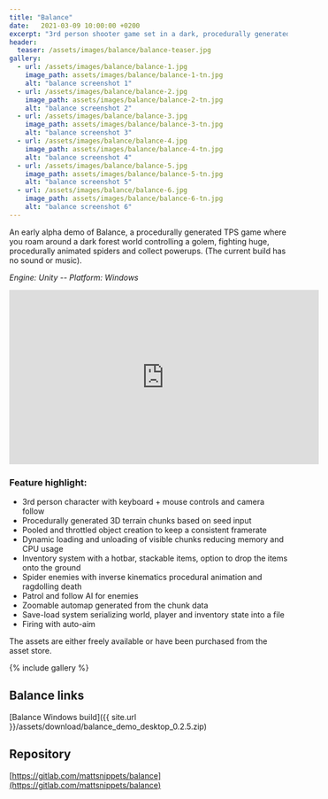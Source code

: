 ```yaml
---
title: "Balance"
date:   2021-03-09 10:00:00 +0200
excerpt: "3rd person shooter game set in a dark, procedurally generated forest where you fight huge spiders."
header:
  teaser: /assets/images/balance/balance-teaser.jpg
gallery:
  - url: /assets/images/balance/balance-1.jpg
    image_path: assets/images/balance/balance-1-tn.jpg
    alt: "balance screenshot 1"
  - url: /assets/images/balance/balance-2.jpg
    image_path: assets/images/balance/balance-2-tn.jpg
    alt: "balance screenshot 2"
  - url: /assets/images/balance/balance-3.jpg
    image_path: assets/images/balance/balance-3-tn.jpg
    alt: "balance screenshot 3"
  - url: /assets/images/balance/balance-4.jpg
    image_path: assets/images/balance/balance-4-tn.jpg
    alt: "balance screenshot 4"
  - url: /assets/images/balance/balance-5.jpg
    image_path: assets/images/balance/balance-5-tn.jpg
    alt: "balance screenshot 5"
  - url: /assets/images/balance/balance-6.jpg
    image_path: assets/images/balance/balance-6-tn.jpg
    alt: "balance screenshot 6"
---
```


An early alpha demo of Balance, a procedurally generated TPS game where you roam around a dark forest world controlling a golem, fighting huge, procedurally animated spiders and collect powerups. (The current build has no sound or music).

*Engine: Unity -- Platform: Windows*

<iframe width="560" height="315" src="https://www.youtube-nocookie.com/embed/RPt0iBip_KE?rel=0" frameborder="0" allow="autoplay; encrypted-media" allowfullscreen></iframe>

### Feature highlight:
- 3rd person character with keyboard + mouse controls and camera follow
- Procedurally generated 3D terrain chunks based on seed input
- Pooled and throttled object creation to keep a consistent framerate
- Dynamic loading and unloading of visible chunks reducing memory and CPU usage
- Inventory system with a hotbar, stackable items, option to drop the items onto the ground
- Spider enemies with inverse kinematics procedural animation and ragdolling death
- Patrol and follow AI for enemies
- Zoomable automap generated from the chunk data
- Save-load system serializing world, player and inventory state into a file
- Firing with auto-aim

The assets are either freely available or have been purchased from the asset store.

{% include gallery %}

## Balance links
[Balance Windows build]({{ site.url }}/assets/download/balance_demo_desktop_0.2.5.zip)
## Repository
[https://gitlab.com/mattsnippets/balance](https://gitlab.com/mattsnippets/balance)  
